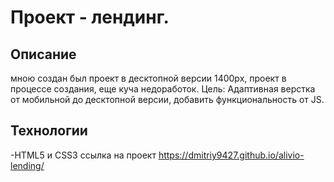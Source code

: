 # Проект - лендинг.

## Описание 

мною создан был проект в десктопной версии 1400px, проект в процессе создания, еще куча недоработок.
Цель: Адаптивная верстка от мобильной до десктопной версии, добавить функциональность от JS.

## Технологии

-HTML5 и CSS3
ссылка на проект https://dmitriy9427.github.io/alivio-lending/
